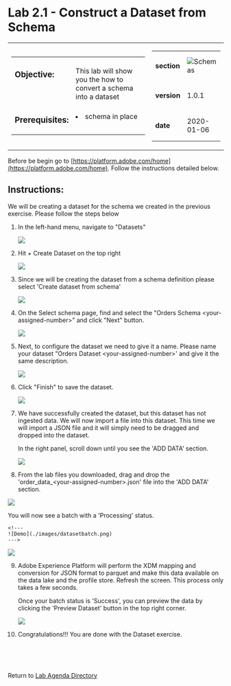 Lab 2.1 - Construct a Dataset from Schema
==========
<table style="border-collapse: collapse; border: none;" class="tab" cellspacing="0" cellpadding="0">

<tr style="border: none;">

<div align="left">
<td width="600" style="border: none;">
<table>
<tbody valign="top">
      <tr width="500">
            <td valign="top"><h3>Objective:</h3></td>
            <td valign="top"><br>This lab will show you the how to convert a schema into a dataset
            </td>
     </tr>
     <tr width="500">
           <td valign="top"><h3>Prerequisites:</h3></td>
           <td valign="top"><br>
                            <li>schema in place
           </td>
     </tr>
</tbody>
</table>
</td>
</div>

<div align="right">
<td style="border: none;" valign="top">

<table>
<tbody valign="top">
      <tr>
            <td valign="middle" height="70"><b>section</b></td>
            <td valign="middle" height="70"><img src="https://github.com/adobe/AEP-Hands-on-Labs/blob/master/assets/images/left_hand_nav_menu_schemas.png?raw=true" alt="Schemas"></td>
      </tr>
      <tr>
            <td valign="middle" height="70"><b>version</b></td>
            <td valign="middle" height="70">1.0.1</td>
      </tr>
      <tr>
            <td valign="middle" height="70"><b>date</b></td>
            <td valign="middle" height="70">2020-01-06</td>
      </tr>
</tbody>
</table>
</td>
</div>

</tr>
</table>

Before be begin go to [https://platform.adobe.com/home](https://platform.adobe.com/home). Follow the instructions detailed below.

Instructions:
-----------------

We will be creating a dataset for the schema we created in the previous exercise. Please follow the steps below
1. In the left-hand menu, navigate to "Datasets"

      <!--
      ![Demo](./images/datasetshome.png)
      -->
      <kbd><img src="./images/datasetshome.png"  /></kbd>
      
2. Hit + Create Dataset on the top right

      <!--
      ![Demo](./images/datasetcreate.png)
      -->
      <kbd><img src="./images/datasetcreate.png"  /></kbd>
      
3. Since we will be creating the dataset from a schema definition please select 'Create dataset from schema'

      <!--
      ![Demo](./images/datasetcreate2.png)
      -->
      <kbd><img src="./images/datasetcreate2.png"  /></kbd>
 
4. On the Select schema page, find and select the "Orders Schema &lt;your-assigned-number>" and click "Next" button.
      
      <!--
      ![Demo](./images/datasetschema.png)
      -->
      <kbd><img src="./images/datasetschema.png"  /></kbd>
      
5. Next, to configure the dataset we need to give it a name. Please name your dataset "Orders Dataset &lt;your-assigned-number>' and give it the same description.
      
      <!--
      ![Demo](./images/datasetname.png) 
      -->
      <kbd><img src="./images/datasetname.png"  /></kbd>
 
6. Click "Finish" to save the dataset.
      
      <!--
      ![Demo](./images/datasetfinish.png) 
      -->
      <kbd><img src="./images/datasetfinish.png"  /></kbd> 

7. We have successfully created the dataset, but this dataset has not ingested data. We will now import a file into this dataset. This time we will import a JSON file and it will simply need to be dragged and dropped into the dataset. 

    In the right panel, scroll down until you see the 'ADD DATA' section.

    <!--  
    ![Demo](./images/datasetadddata.png) 
    -->
    <kbd><img src="./images/datasetadddata.png"  /></kbd> 

8. From the lab files you downloaded, drag and drop the 'order_data_&lt;your-assigned-number>.json' file into the 'ADD DATA' section.

<kbd><img src="./images/datasetbatchdragdrop.png"  /></kdb>

You will now see a batch with a 'Processing' status.


    <!---
    ![Demo](./images/datasetbatch.png)
    --->
<kbd><img src="./images/datasetbatch.png"  /></kdb>


9. Adobe Experience Platform will perform the XDM mapping and conversion for JSON format to parquet and make this data available on the data lake and the profile store. Refresh the screen. This process only takes a few seconds.

    Once your batch status is 'Success', you can preview the data by clicking the 'Preview Dataset' button in the top right corner.

    <!--  
    ![Demo](./images/datasetpreview.png)
     -->
     
    <kbd><img src="./images/datasetpreview.png"  /></kdb>

10. Congratulations!!! You are done with the Dataset exercise.


<br>
<br>
<br>

Return to [Lab Agenda Directory](https://github.com/adobe/AEP-Hands-on-Labs/blob/master/labs/retail/README.md#lab-agenda)


